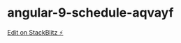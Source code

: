# angular-9-schedule-aqvayf

[Edit on StackBlitz ⚡️](https://stackblitz.com/edit/angular-9-schedule-aqvayf)